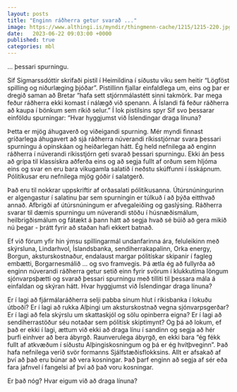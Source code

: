 ```yaml
---
layout: posts
title: "Enginn ráðherra getur svarað ..."
image: https://www.althingi.is/myndir/thingmenn-cache/1215/1215-220.jpg
date:   2023-06-22 09:03:00 +0000
published: true
categories: mbl
---
```

… þessari spurningu.

Sif Sigmarssdóttir skrifaði pistil í Heimildina í síðustu viku sem heitir “Lögföst spilling og niðurlæging þjóðar”. Pistillinn fjallar einfaldlega um, eins og þar er dregið saman að Bret­ar “hafa sett stjórn­mála­stétt sinni tak­mörk. Þar mega feð­ur ráð­herra ekki kom­ast í ná­lægð við spen­ann. Á Ís­landi fá feð­ur ráð­herra að kaupa í bönk­um sem rík­ið sel­ur.” Í lok pistilsins spyr Sif svo þessarar einföldu spurningar: “Hvar hyggjumst við Íslendingar draga línuna?

Þetta er mjög áhugaverð og viðeigandi spurning. Mér myndi finnast gríðarlega áhugavert að sjá ráðherra núverandi ríkisstjórnar svara þessari spurningu á opinskáan og heiðarlegan hátt. Ég held nefnilega að enginn ráðherra í núverandi ríkisstjórn geti svarað þessari spurningu. Ekki án þess að grípa til klassískra aðferða eins og að segja fullt af orðum sem hljóma eins og svar en eru bara vikugamla salatið í neðstu skúffunni í ísskápnum. Pólitíkusar eru nefnilega mjög góðir í salatgerð. 

Það eru til nokkrar uppskriftir af orðasalati pólitíkusanna. Útúrsnúningurinn er algengastur í salatinu þar sem spurningin er túlkuð í að þýða eitthvað annað. Afbrigði af útúrsnúningum er afvegaleiðing og gaslýsing. Ráðherra svarar til dæmis spurningu um núverandi stöðu í húsnæðismálum, heilbrigðismálum og fátækt á þann hátt að segja hvað sé búið að gera mikið nú þegar - þrátt fyrir að staðan hafi ekkert batnað. 

Ef við förum yfir hin ýmsu spillingarmál undanfarinna ára, feluleikinn með skýrsluna, Lindarhvol, Íslandsbanka, sendiherrakapalinn, Orka energy, Borgun, aksturskostnaður, endalaust margar pólitískar skipanir í fagleg embætti, Borgarnesmálið … og svo framvegis. Þá ætla ég að fullyrða að enginn núverandi ráðherra getur setið einn fyrir svörum í klukkutíma löngum sjónvarpsþætti og svarað þessari spurningu með tilliti til þessara mála á einfaldan og skýran hátt. Hvar hyggjumst við Íslendingar draga línuna?

Er í lagi að fjármálaráðherra selji pabba sínum hlut í ríkisbanka í lokuðu útboði? Er í lagi að rukka Alþingi um aksturskostnað vegna sjónvarpsgerðar? Er í lagi að fela skýrslu um skattaskjól og sölu opinberra eigna? Er í lagi að sendiherrastöður séu notaðar sem pólitísk skiptimynt? Og þá að lokum, ef það er ekki í lagi, ættum við ekki að draga línu í sandinn og segja að hér þurfi einhver að bera ábyrgð. Raunverulega ábyrgð, en ekki bara “ég fékk fullt af atkvæðum í síðustu Alþingiskosningum og þá er ég hvítþveginn”. Það hafa nefnilega verið svör formanns Sjálfstæðisflokksins. Allt er afsakað af því að það eru búnar að vera kosningar. Það þarf enginn að segja af sér eða fara jafnvel í fangelsi af því að það voru kosningar. 

Er það nóg? Hvar eigum við að draga línuna?
